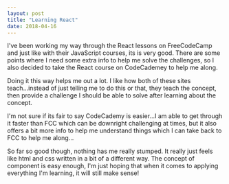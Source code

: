 ```yaml
---
layout: post
title: "Learning React"
date: 2018-04-16
---
```


I've been working my way through the React lessons on FreeCodeCamp and just like with their JavaScript courses, its is very good.  There are some points where I need some extra info to help me solve the challenges, so I also decided to take the React course on CodeCademey to help me along.

Doing it this way helps me out a lot.  I like how both of these sites teach...instead of just telling me to do this or that, they teach the concept, then provide a challenge I should be able to solve after learning about the concept. 

I'm not sure if its fair to say CodeCademy is easier...I am able to get through it faster than FCC which can be downright challenging at times, but it also offers a bit more info to help me understand things which I can take back to FCC to help me along...

So far so good though, nothing has me really stumped. It really just feels like html and css written in a bit of a different way.  The concept of component is easy enough, I'm just hoping that when it comes to applying everything I'm learning, it will still make sense!